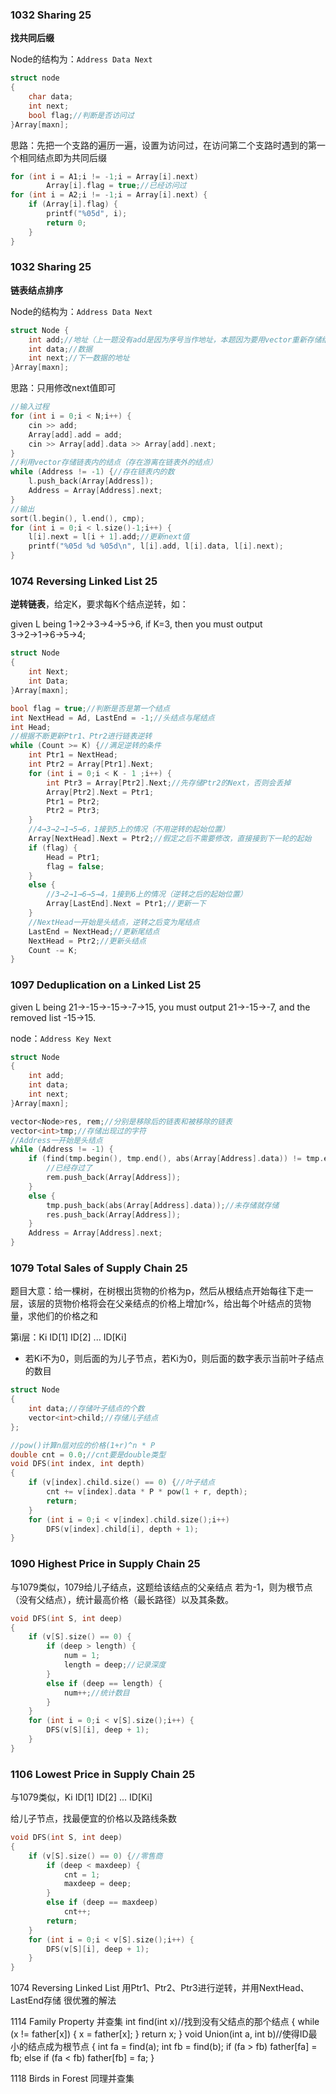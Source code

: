 
### 1032 Sharing 25
**找共同后缀**

Node的结构为：`Address Data Next`
```C++
struct node
{
	char data;
	int next;
	bool flag;//判断是否访问过
}Array[maxn];
```
思路：先把一个支路的遍历一遍，设置为访问过，在访问第二个支路时遇到的第一个相同结点即为共同后缀
```C++
for (int i = A1;i != -1;i = Array[i].next)
		Array[i].flag = true;//已经访问过
for (int i = A2;i != -1;i = Array[i].next) {
	if (Array[i].flag) {
		printf("%05d", i);
		return 0;
	}
}
```

### 1032 Sharing 25
**链表结点排序**

Node的结构为：`Address Data Next`
```C++
struct Node {
	int add;//地址（上一题没有add是因为序号当作地址，本题因为要用vector重新存储结点，故要存储add结点当前地址）
	int data;//数据
	int next;//下一数据的地址
}Array[maxn];
```
思路：只用修改next值即可
```C++
//输入过程
for (int i = 0;i < N;i++) {
	cin >> add;
	Array[add].add = add;
	cin >> Array[add].data >> Array[add].next;
}
//利用vector存储链表内的结点（存在游离在链表外的结点）
while (Address != -1) {//存在链表内的数
	l.push_back(Array[Address]);
	Address = Array[Address].next;
}
//输出
sort(l.begin(), l.end(), cmp);
for (int i = 0;i < l.size()-1;i++) {
	l[i].next = l[i + 1].add;//更新next值
	printf("%05d %d %05d\n", l[i].add, l[i].data, l[i].next);
}
```

### 1074 Reversing Linked List 25
**逆转链表**，给定K，要求每K个结点逆转，如：

given L being 1→2→3→4→5→6, if K=3, then you must output 3→2→1→6→5→4;
```C++
struct Node
{
	int Next;
	int Data;
}Array[maxn];

bool flag = true;//判断是否是第一个结点
int NextHead = Ad, LastEnd = -1;//头结点与尾结点
int Head;
//根据不断更新Ptr1、Ptr2进行链表逆转
while (Count >= K) {//满足逆转的条件
	int Ptr1 = NextHead;
	int Ptr2 = Array[Ptr1].Next;
	for (int i = 0;i < K - 1 ;i++) {
		int Ptr3 = Array[Ptr2].Next;//先存储Ptr2的Next，否则会丢掉
		Array[Ptr2].Next = Ptr1;
		Ptr1 = Ptr2;
		Ptr2 = Ptr3;
	}
	//4→3→2→1→5→6，1接到5上的情况（不用逆转的起始位置）
	Array[NextHead].Next = Ptr2;//假定之后不需要修改，直接接到下一轮的起始
	if (flag) {
		Head = Ptr1;
		flag = false;
	}
	else {
		//3→2→1→6→5→4，1接到6上的情况（逆转之后的起始位置）
		Array[LastEnd].Next = Ptr1;//更新一下
	}
	//NextHead一开始是头结点，逆转之后变为尾结点
	LastEnd = NextHead;//更新尾结点
	NextHead = Ptr2;//更新头结点
	Count -= K;
}
```

### 1097 Deduplication on a Linked List 25
given L being 21→-15→-15→-7→15, you must output 21→-15→-7, and the removed list -15→15.

node：`Address Key Next`
```C++
struct Node
{
	int add;
	int data;
	int next;
}Array[maxn];
```
```C++
vector<Node>res, rem;//分别是移除后的链表和被移除的链表
vector<int>tmp;//存储出现过的字符
//Address一开始是头结点
while (Address != -1) {
	if (find(tmp.begin(), tmp.end(), abs(Array[Address].data)) != tmp.end()) {
		//已经存过了
		rem.push_back(Array[Address]);
	}
	else {
		tmp.push_back(abs(Array[Address].data));//未存储就存储
		res.push_back(Array[Address]);
	}
	Address = Array[Address].next;
}
```

### 1079 Total Sales of Supply Chain 25
题目大意：给一棵树，在树根出货物的价格为p，然后从根结点开始每往下走一层，该层的货物价格将会在父亲结点的价格上增加r%，给出每个叶结点的货物量，求他们的价格之和

第i层：Ki ID[1] ID[2] ... ID[Ki]
- 若Ki不为0，则后面的为儿子节点，若Ki为0，则后面的数字表示当前叶子结点的数目
```C++
struct Node
{
	int data;//存储叶子结点的个数
	vector<int>child;//存储儿子结点
};
```
```C++
//pow()计算n层对应的价格(1+r)^n * P
double cnt = 0.0;//cnt要是double类型
void DFS(int index, int depth)
{
	if (v[index].child.size() == 0) {//叶子结点
		cnt += v[index].data * P * pow(1 + r, depth);
		return;
	}
	for (int i = 0;i < v[index].child.size();i++)
		DFS(v[index].child[i], depth + 1);
}
```

### 1090 Highest Price in Supply Chain 25
与1079类似，1079给儿子结点，这题给该结点的父亲结点
若为-1，则为根节点（没有父结点），统计最高价格（最长路径）以及其条数。
```C++
void DFS(int S, int deep)
{
	if (v[S].size() == 0) {
		if (deep > length) {
			num = 1;
			length = deep;//记录深度
		}
		else if (deep == length) {
			num++;//统计数目
		}
	}
	for (int i = 0;i < v[S].size();i++) {
		DFS(v[S][i], deep + 1);
	}
}
```

### 1106 Lowest Price in Supply Chain 25
与1079类似，Ki ID[1] ID[2] ... ID[Ki]

给儿子节点，找最便宜的价格以及路线条数
```C++
void DFS(int S, int deep)
{
	if (v[S].size() == 0) {//零售商
		if (deep < maxdeep) {
			cnt = 1;
			maxdeep = deep;
		}
		else if (deep == maxdeep)
			cnt++;
		return;
	}
	for (int i = 0;i < v[S].size();i++) {
		DFS(v[S][i], deep + 1);
	}
}
```

1074 Reversing Linked List
用Ptr1、Ptr2、Ptr3进行逆转，并用NextHead、LastEnd存储
很优雅的解法

1114 Family Property
并查集
int find(int x)//找到没有父结点的那个结点
{
	while (x != father[x]) {
		x = father[x];
	}
	return x;
}
void Union(int a, int b)//使得ID最小的结点成为根节点
{
	int fa = find(a);
	int fb = find(b);
	if (fa > fb)
		father[fa] = fb;
	else if (fa < fb)
		father[fb] = fa;
}

1118 Birds in Forest
同理并查集
